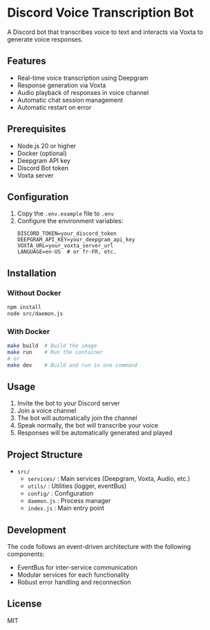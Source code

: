 # Discord Voice Transcription Bot

A Discord bot that transcribes voice to text and interacts via Voxta to generate voice responses.

## Features

- Real-time voice transcription using Deepgram
- Response generation via Voxta
- Audio playback of responses in voice channel
- Automatic chat session management
- Automatic restart on error

## Prerequisites

- Node.js 20 or higher
- Docker (optional)
- Deepgram API key
- Discord Bot token
- Voxta server

## Configuration

1. Copy the `.env.example` file to `.env`
2. Configure the environment variables:
   ```
   DISCORD_TOKEN=your_discord_token
   DEEPGRAM_API_KEY=your_deepgram_api_key
   VOXTA_URL=your_voxta_server_url
   LANGUAGE=en-US  # or fr-FR, etc.
   ```

## Installation

### Without Docker

```bash
npm install
node src/daemon.js
```

### With Docker

```bash
make build  # Build the image
make run    # Run the container
# or
make dev    # Build and run in one command
```

## Usage

1. Invite the bot to your Discord server
2. Join a voice channel
3. The bot will automatically join the channel
4. Speak normally, the bot will transcribe your voice
5. Responses will be automatically generated and played

## Project Structure

- `src/`
  - `services/` : Main services (Deepgram, Voxta, Audio, etc.)
  - `utils/` : Utilities (logger, eventBus)
  - `config/` : Configuration
  - `daemon.js` : Process manager
  - `index.js` : Main entry point

## Development

The code follows an event-driven architecture with the following components:
- EventBus for inter-service communication
- Modular services for each functionality
- Robust error handling and reconnection

## License

MIT
